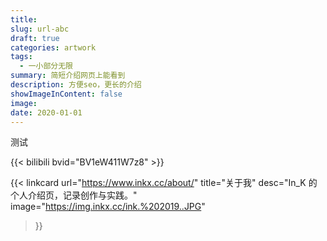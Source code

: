 ```yaml
---
title:
slug: url-abc
draft: true
categories: artwork
tags:
  - 一小部分无限
summary: 简短介绍网页上能看到
description: 方便seo，更长的介绍
showImageInContent: false
image:
date: 2020-01-01
---
```

测试


{{< bilibili bvid="BV1eW411W7z8" >}}


{{< linkcard 
  url="https://www.inkx.cc/about/" 
  title="关于我" 
  desc="In_K 的个人介绍页，记录创作与实践。" 
  image="https://img.inkx.cc/ink.%202019..JPG" 
>}}

